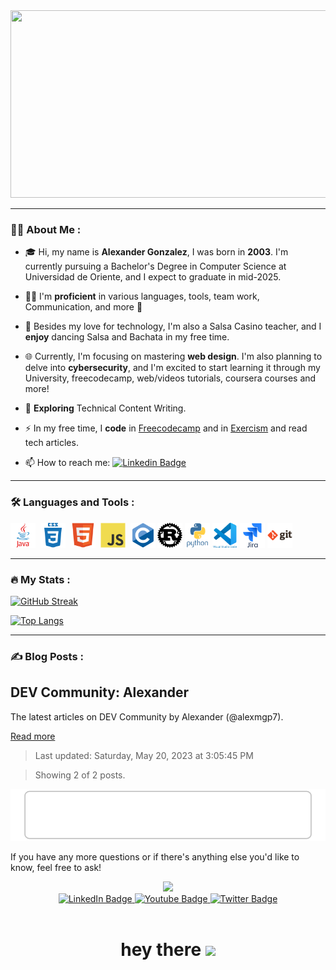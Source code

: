 <div align="center">
  <img src="https://media.giphy.com/media/Basrh159dGwKY/giphy.gif" width="600" height="300"/>
</div>

---

### 👩‍💻 About Me :

- 🎓 Hi, my name is <b>Alexander Gonzalez</b>, I was born in <b>2003</b>. I'm currently pursuing a Bachelor's Degree in Computer Science at Universidad de Oriente, and I expect to graduate in mid-2025.

- 👩‍💻 I'm <b>proficient</b> in various languages, tools, team work, Communication, and more 🖤

- 🎵 Besides my love for technology, I'm also a Salsa Casino teacher, and I <b>enjoy</b> dancing Salsa and Bachata in my free time.

- 🌐 Currently, I'm focusing on mastering <b>web design</b>. I'm also planning to delve into <b>cybersecurity</b>, and I'm excited to start learning it through my University, freecodecamp, web/videos tutorials, coursera courses and more!

- 🌱 <b>Exploring</b> Technical Content Writing.

- ⚡ In my free time, I <b>code</b> in <a href="https://www.freecodecamp.org">Freecodecamp</a> and in <a href="https://exercism.org" target="_blank">Exercism</a> and read tech articles.

- 📫 How to reach me:  [![Linkedin Badge](https://img.shields.io/badge/-AlexMGP7-blue?style=flat&logo=Linkedin&logoColor=white)](https://www.linkedin.com/in/alexander-gonz%C3%A1lez-67496a1a6/)

---

### 🛠️ Languages and Tools :

<div id="languages">
  <img src="https://github.com/devicons/devicon/blob/master/icons/java/java-original-wordmark.svg" title="Java" alt="Java" width="40" height="40"/>&nbsp;
  <img src="https://github.com/devicons/devicon/blob/master/icons/css3/css3-plain-wordmark.svg"  title="CSS3" alt="CSS" width="40" height="40"/>&nbsp;
  <img src="https://github.com/devicons/devicon/blob/master/icons/html5/html5-original.svg" title="HTML5" alt="HTML" width="40" height="40"/>&nbsp;
  <img src="https://github.com/devicons/devicon/blob/master/icons/javascript/javascript-original.svg" title="JavaScript" alt="JavaScript" width="40" height="40"/>&nbsp;
  <img src="https://github.com/devicons/devicon/blob/master/icons/c/c-original.svg" title="C" **alt="C" width="40" height="40"/>
  <img src="https://github.com/devicons/devicon/blob/master/icons/rust/rust-plain.svg" title="Rust" **alt="Rust" width="40" height="40"/>
  <img src="https://github.com/devicons/devicon/blob/master/icons/python/python-original-wordmark.svg" title="Rust" **alt="Rust" width="40" height="40"/>
  <img src="https://github.com/devicons/devicon/blob/master/icons/vscode/vscode-original-wordmark.svg" title="Jira" **alt="Jira" width="40" height="40"/>
  <img src="https://github.com/devicons/devicon/blob/master/icons/jira/jira-original-wordmark.svg" title="Jira" **alt="Jira" width="40" height="40"/>
  <img src="https://github.com/devicons/devicon/blob/master/icons/git/git-original-wordmark.svg" title="Git" **alt="Git" width="40" height="40"/>
</div>

---

### 🔥 My Stats :

[![GitHub Streak](http://github-readme-streak-stats.herokuapp.com?user=AlexMGP7&theme=dark)](https://git.io/streak-stats)

[![Top Langs](https://github-readme-stats.vercel.app/api/top-langs/?username=AlexMGP7&layout=compact&theme=dark)](https://github.com/anuraghazra/github-readme-stats)

---

### ✍️ Blog Posts :

<!-- blog-post-list:start -->
## DEV Community\: Alexander

The latest articles on DEV Community by Alexander \(@alexmgp7\).

[Read more](https://dev.to/alexmgp7)
> Last updated: Saturday, May 20, 2023 at 3:05:45 PM

> Showing 2 of 2 posts.

[![100 Days Coding Challenge - Day 1: FreeCodeCamp Web Design](https://raw.githubusercontent.com/AlexMGP7/AlexMGP7/main/blog-posts/DEV_Community__Alexander/100_Days_Coding_Challenge_-_Day_1__FreeCodeCamp_Web_Design.svg)](https://dev.to/alexmgp7/100-days-coding-challenge-day-1-freecodecamp-web-design-21ja)

<!-- blog-post-list:end -->

If you have any more questions or if there's anything else you'd like to know, feel free to ask!

<div id="header" align="center">
  <img src="https://media.giphy.com/media/v1.Y2lkPTc5MGI3NjExNDYwOTI4YWQ0Y2M3ZWFkNWU4OWU2ODBjNjA1ODk5MTg5YzNlMGE0OSZlcD12MV9pbnRlcm5hbF9naWZzX2dpZklkJmN0PXM/gjrYDwbjnK8x36xZIO/giphy.gif" width="200"/>
</div>

<div id="badges" align="center">
  <a href="https://www.linkedin.com/in/alexander-gonz%C3%A1lez-67496a1a6/">
    <img src="https://img.shields.io/badge/LinkedIn-blue?style=for-the-badge&logo=linkedin&logoColor=white" alt="LinkedIn Badge"/>
  </a>
  <a href="https://www.youtube.com/channel/UCBalRazSHzduy92EZzVxbUA">
    <img src="https://img.shields.io/badge/YouTube-red?style=for-the-badge&logo=youtube&logoColor=white" alt="Youtube Badge"/>
  </a>
  <a href="https://twitter.com/apastena">
    <img src="https://img.shields.io/badge/Twitter-blue?style=for-the-badge&logo=twitter&logoColor=white" alt="Twitter Badge"/>
  </a>
</div>

<div id="counter" align="center"><img src="https://komarev.com/ghpvc/?username=AlexMGP7&style=flat-square&color=blue" alt=""/></div>

<div id="hi" align="center"><h1>
  hey there
  <img src="https://media.giphy.com/media/hvRJCLFzcasrR4ia7z/giphy.gif" width="30px"/>
</h1></div>
